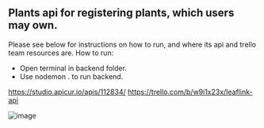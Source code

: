 Plants api for registering plants, which users may own.
-----------------------------------------------------
Please see below for instructions on how to run, and where its api and trello team resources are.
How to run:
- Open terminal in backend folder.
- Use nodemon . to run backend.


https://studio.apicur.io/apis/112834/
https://trello.com/b/w9i1x23x/leaflink-api

![image](https://github.com/user-attachments/assets/e9c33eb0-f0e5-441b-ae96-a16c0154e64b)
